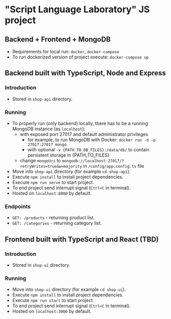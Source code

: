 # "Script Language Laboratory" JS project

## Backend + Frontend + MongoDB

- Requirements for local run: `docker`, `docker-compose`
- To run dockerized version of project execute: `docker-compose up`

## Backend built with TypeScript, Node and Express

### Introduction

- Stored in `shop-api` directory.

### Running

- To properly run (only backend) locally, there has to be a running MongoDB instance (as `localhost`):
  - with exposed port 27017 and default administrator privileges
    - for example, to run MongoDB with Docker: `docker run -d -p 27017:27017 mongo` 
    - with optional `-v {PATH_TO_DB_FILES}:/data/db/` to contain persistent storage in {PATH_TO_FILES}
  - change `mongoUri` to `mongodb://localhost:27017/?retryWrites=true&w=majority` in `/config/app.config.ts` file
- Move into `shop-api` directory (for example `cd shop-api`).
- Execute `npm install` to install project dependencies.
- Execute `npm run serve` to start project.
- To end project send interrupt signal (`Ctrl+C` in terminal).
- Hosted on `localhost:8080` by default.

### Endpoints

- `GET: /products` - returning product list.
- `GET: /categories` - returning category list.

## Frontend built with TypeScript and React (TBD)

### Introduction

- Stored in `shop-ui` directory.

### Running

- Move into `shop-ui` directory (for example `cd shop-ui`).
- Execute `npm install` to install project dependencies.
- Execute `npm run start` to start project.
- To end project send interrupt signal (`Ctrl+C` in terminal).
- Hosted on `localhost:3000` by default.
